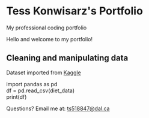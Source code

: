 # Tess Konwisarz's Portfolio

My professional coding portfolio

Hello and welcome to my portfolio!

## Cleaning and manipulating data
Dataset imported from [Kaggle](https://www.kaggle.com)

import pandas as pd  
df = pd.read_csv(diet_data)   
print(df)

Questions? Email me at:
[ts518847@dal.ca](mailto:ts518847@dal.ca)
